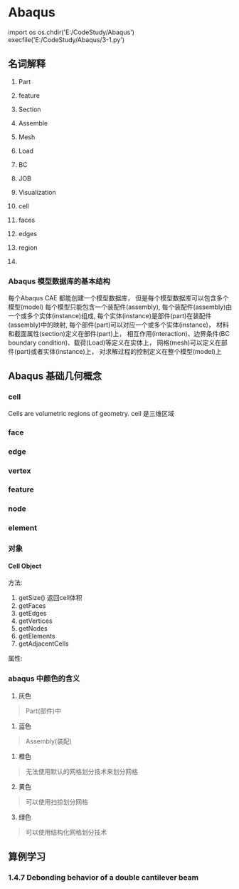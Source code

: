 # Abaqus

import os
os.chdir('E:/CodeStudy/Abaqus')
execfile('E:/CodeStudy/Abaqus/3-1.py')

## 名词解释

1. Part

2. feature

2. Section
3. Assemble
4. Mesh
5. Load
6. BC
7. JOB
8. Visualization
9. cell
10. faces
11. edges
12. region
13. 

### Abaqus 模型数据库的基本结构

每个Abaqus CAE 都能创建一个模型数据库，
但是每个模型数据库可以包含多个模型(model)
每个模型只能包含一个装配件(assembly),
每个装配件(assembly)由一个或多个实体(instance)组成,
每个实体(instance)是部件(part)在装配件(assembly)中的映射,
每个部件(part)可以对应一个或多个实体(instance)，
材料和截面属性(section)定义在部件(part)上，
相互作用(interaction)、边界条件(BC boundary condition)、载荷(Load)等定义在实体上，
网格(mesh)可以定义在部件(part)或者实体(instance)上，
对求解过程的控制定义在整个模型(model)上

## Abaqus 基础几何概念

### cell

Cells are volumetric regions of geometry.
cell 是三维区域

### face

### edge
### vertex
### feature
### node
### element

### 对象
#### Cell Object
方法:

1. getSize()
返回cell体积
2. getFaces
3. getEdges
4. getVertices
5. getNodes
6. getElements
7. getAdjacentCells

属性:


### abaqus 中颜色的含义
1. 灰色
> Part(部件)中
1. 蓝色
> Assembly(装配)
1. 橙色
> 无法使用默认的网格划分技术来划分网格
2. 黄色
> 可以使用扫掠划分网格
3. 绿色
> 可以使用结构化网格划分技术


## 算例学习
### 1.4.7 Debonding behavior of a double cantilever beam
